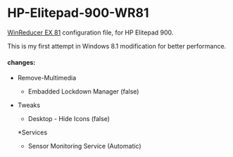 # HP-Elitepad-900-WR81

[WinReducer EX 81](https://www.winreducer.net/winreducer-ex-81.html) configuration file, for HP Elitepad 900. 

This is my first attempt in Windows 8.1 modification for better performance.

#### changes:

* Remove-Multimedia 
  * Embadded Lockdown Manager (false)
* Tweaks
  * Desktop - Hide Icons (false)

  *Services
    * Sensor Monitoring Service (Automatic)